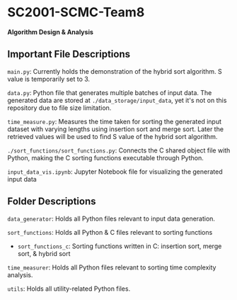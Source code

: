 # SC2001-SCMC-Team8
**Algorithm Design & Analysis**

## Important File Descriptions
```main.py```: Currently holds the demonstration of the hybrid sort algorithm. S value is temporarily set to 3.

```data.py```: Python file that generates multiple batches of input data. The generated data are stored at ```./data_storage/input_data```, yet it's not on this repository due to file size limitation.

```time_measure.py```: Measures the time taken for sorting the generated input dataset with varying lengths using insertion sort and merge sort. Later the retrieved values will be used to find S value of the hybrid sort algorithm.

```./sort_functions/sort_functions.py```: Connects the C shared object file with Python, making the C sorting functions executable through Python.

```input_data_vis.ipynb```: Jupyter Notebook file for visualizing the generated input data

## Folder Descriptions
```data_generator```: Holds all Python files relevant to input data generation.

```sort_functions```: Holds all Python & C files relevant to sorting functions
- ```sort_functions_c```: Sorting functions written in C: insertion sort, merge sort, & hybrid sort

```time_measurer```: Holds all Python files relevant to sorting time complexity analysis.

```utils```: Holds all utility-related Python files.
